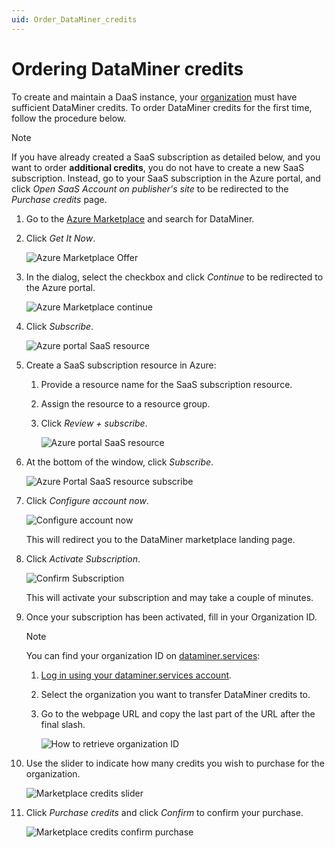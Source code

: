 ```yaml
---
uid: Order_DataMiner_credits
---
```


# Ordering DataMiner credits

To create and maintain a DaaS instance, your [organization](xref:Pricing_Usage_based_service#organization) must have sufficient DataMiner credits. To order DataMiner credits for the first time, follow the procedure below.

> [!NOTE]
> If you have already created a SaaS subscription as detailed below, and you want to order **additional credits**, you do not have to create a new SaaS subscription. Instead, go to your SaaS subscription in the Azure portal, and click *Open SaaS Account on publisher's site* to be redirected to the *Purchase credits* page.

1. Go to the [Azure Marketplace](https://azuremarketplace.microsoft.com/) and search for DataMiner.

1. Click *Get It Now*.

   ![Azure Marketplace Offer](~/user-guide/images/Azure_Marketplace_Dataminer.png)

1. In the dialog, select the checkbox and click *Continue* to be redirected to the Azure portal.

   ![Azure Marketplace continue](~/user-guide/images/Azure_Marketplace_Continue.png)

1. Click *Subscribe*.

   ![Azure portal SaaS resource](~/user-guide/images/Azure_Marketplace_Get_it_Now.png)

1. Create a SaaS subscription resource in Azure:

   1. Provide a resource name for the SaaS subscription resource.

   1. Assign the resource to a resource group.

   1. Click *Review + subscribe*.

      ![Azure portal SaaS resource](~/user-guide/images/Azure_Portal_Basics.png)

1. At the bottom of the window, click *Subscribe*.

   ![Azure Portal SaaS resource subscribe](~/user-guide/images/Azure_Portal_Subscribe.png)

1. Click *Configure account now*.

   ![Configure account now](~/user-guide/images/Azure_Portal_Configure.png)

   This will redirect you to the DataMiner marketplace landing page.

1. Click *Activate Subscription*.

   ![Confirm Subscription](~/user-guide/images/Marketplace_Confirm_Subscription.png)

   This will activate your subscription and may take a couple of minutes.

1. Once your subscription has been activated, fill in your Organization ID.

   > [!NOTE]
   > You can find your organization ID on [dataminer.services](https://dataminer.services):
   >
   > 1. [Log in using your dataminer.services account](xref:Logging_on_to_the_DataMiner_Cloud_Platform).
   > 1. Select the organization you want to transfer DataMiner credits to.
   > 1. Go to the webpage URL and copy the last part of the URL after the final slash.
   >
   >    ![How to retrieve organization ID](~/user-guide/images/Retrieve_Organization_ID.gif)

1. Use the slider to indicate how many credits you wish to purchase for the organization.

   ![Marketplace credits slider](~/user-guide/images/Marketplace_Credits_Slider.png)

1. Click *Purchase credits* and click *Confirm* to confirm your purchase.

   ![Marketplace credits confirm purchase](~/user-guide/images/Marketplace_Credits_Confirm.png)